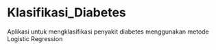 # Klasifikasi_Diabetes
Aplikasi untuk mengklasifikasi penyakit diabetes menggunakan metode Logistic Regression
